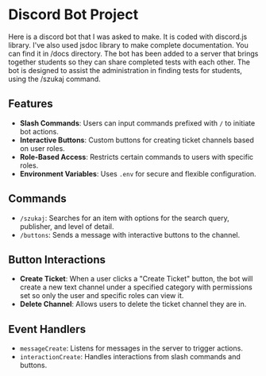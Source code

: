 # Discord Bot Project

Here is a discord bot that I was asked to make. It is coded with discord.js library. I've also used jsdoc library to make complete documentation. You can find it in /docs directory.
The bot has been added to a server that brings together students so they can share completed tests with each other. The bot is designed to assist the administration in finding tests for students, using the /szukaj command.

## Features

- **Slash Commands**: Users can input commands prefixed with `/` to initiate bot actions.
- **Interactive Buttons**: Custom buttons for creating ticket channels based on user roles.
- **Role-Based Access**: Restricts certain commands to users with specific roles.
- **Environment Variables**: Uses `.env` for secure and flexible configuration.

## Commands

- `/szukaj`: Searches for an item with options for the search query, publisher, and level of detail.
- `/buttons`: Sends a message with interactive buttons to the channel.

## Button Interactions

- **Create Ticket**: When a user clicks a "Create Ticket" button, the bot will create a new text channel under a specified category with permissions set so only the user and specific roles can view it.
- **Delete Channel**: Allows users to delete the ticket channel they are in.

## Event Handlers

- `messageCreate`: Listens for messages in the server to trigger actions.
- `interactionCreate`: Handles interactions from slash commands and buttons.

